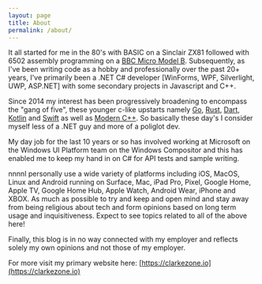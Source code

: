 ```yaml
---
layout: page
title: About
permalink: /about/
---
```


It all started for me in the 80's with BASIC on a Sinclair ZX81 followed with 6502 assembly programming on a [BBC Micro Model B](https://en.wikipedia.org/wiki/BBC_Micro).  Subsequently, as I've been writing code as a hobby and professionally over the past 20+ years, I've primarily been a .NET C# developer [WinForms, WPF, Silverlight, UWP, ASP.NET] with some secondary projects in Javascript and C++.

Since 2014 my interest has been progressively broadening to encompass the "gang of five", these younger c-like upstarts namely [Go](https://golang.org/), [Rust](https://www.rust-lang.org/), [Dart](https://dart.dev/), [Kotlin](https://kotlinlang.org/) and [Swift](https://swift.org/) as well as [Modern C++](https://moderncpp.com/).  So basically these day's I consider myself less of a .NET guy and more of a poliglot dev.

My day job for the last 10 years or so has involved working at Microsoft on the Windows UI Platform team on the Windows Compositor and this has enabled me to keep my hand in on C# for API tests and sample writing.

nnnnI personally use a wide variety of platforms including iOS, MacOS, Linux and Android running on Surface, Mac, iPad Pro, Pixel, Google Home, Apple TV, Google Home Hub, Apple Watch, Android Wear, iPhone and XBOX.  As much as possible to try and keep and open mind and stay away from being religious about tech and form opinions based on long term usage and inquisitiveness.  Expect to see topics related to all of the above here!

Finally, this blog is in no way connected with my employer and reflects solely my own opinions and not those of my employer.

For more visit my primary website here: [https://clarkezone.io](https://clarkezone.io)
